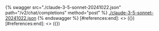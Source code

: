 [#references:start]: <> ({ "template": "openapi" })
[#references:start]: <> ({ "template": "openapi" })
{% swagger src="./claude-3-5-sonnet-20241022.json" path="/v2/chat/completions" method="post" %}
[./claude-3-5-sonnet-20241022.json](./claude-3-5-sonnet-20241022.json)
{% endswagger %}
[#references:end]: <> ({})
[#references:end]: <> ({})